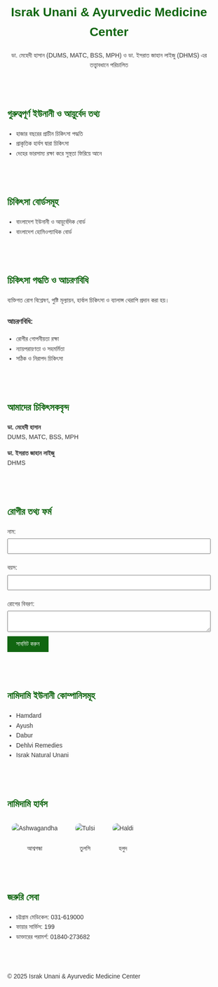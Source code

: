 <!DOCTYPE html><html lang="bn">
<head>
  <meta charset="UTF-8">
  <meta name="viewport" content="width=device-width, initial-scale=1.0">
  <title>Israk Unani & Ayurvedic Center</title>
  <style>
    body { font-family: sans-serif; line-height: 1.6; background: #fdfdfd; color: #333; margin: 0; padding: 0; }
    header, section, footer { padding: 20px; max-width: 900px; margin: auto; }
    h1, h2 { color: #116611; }
    img { max-width: 150px; border-radius: 10px; margin: 10px; }
    ul { padding-left: 20px; }
    form label { display: block; margin: 10px 0 5px; }
    form input, form textarea { width: 100%; padding: 8px; margin-bottom: 10px; }
    form button { background: #116611; color: white; padding: 10px 20px; border: none; cursor: pointer; }
    .herbs { display: flex; gap: 20px; flex-wrap: wrap; }
    .herbs div { text-align: center; }
  </style>
</head>
<body>
  <header>
    <h1>Israk Unani & Ayurvedic Medicine Center</h1>
    <p>ডা. মেহেদী হাসান (DUMS, MATC, BSS, MPH) ও ডা. ইসরাত জাহান লাইজু (DHMS) এর তত্ত্বাবধানে পরিচালিত</p>
  </header>  <section id="info">
    <h2>গুরুত্বপূর্ণ ইউনানী ও আয়ুর্বেদ তথ্য</h2>
    <ul>
      <li>হাজার বছরের প্রাচীন চিকিৎসা পদ্ধতি</li>
      <li>প্রাকৃতিক হার্বস দ্বারা চিকিৎসা</li>
      <li>দেহের ভারসাম্য রক্ষা করে সুস্থতা ফিরিয়ে আনে</li>
    </ul>
  </section>  <section id="boards">
    <h2>চিকিৎসা বোর্ডসমূহ</h2>
    <ul>
      <li>বাংলাদেশ ইউনানী ও আয়ুর্বেদিক বোর্ড</li>
      <li>বাংলাদেশ হোমিওপ্যাথিক বোর্ড</li>
    </ul>
  </section>  <section id="methods">
    <h2>চিকিৎসা পদ্ধতি ও আচরণবিধি</h2>
    <p>ব্যক্তিগত রোগ বিশ্লেষণ, পুষ্টি মূল্যায়ন, হার্বাল চিকিৎসা ও ব্যালান্স থেরাপি প্রদান করা হয়।</p>
    <h3>আচরণবিধি:</h3>
    <ul>
      <li>রোগীর গোপনীয়তা রক্ষা</li>
      <li>ন্যায়পরায়ণতা ও সহমর্মিতা</li>
      <li>সঠিক ও নিরাপদ চিকিৎসা</li>
    </ul>
  </section>  <section id="doctors">
    <h2>আমাদের চিকিৎসকবৃন্দ</h2>
    <p><strong>ডা. মেহেদী হাসান</strong><br>DUMS, MATC, BSS, MPH</p>
    <p><strong>ডা. ইসরাত জাহান লাইজু</strong><br>DHMS</p>
  </section>  <section id="patient-form">
    <h2>রোগীর তথ্য ফর্ম</h2>
    <form>
      <label>নাম:</label>
      <input type="text" name="name">
      <label>বয়স:</label>
      <input type="number" name="age">
      <label>রোগের বিবরণ:</label>
      <textarea name="disease"></textarea>
      <button type="submit">সাবমিট করুন</button>
    </form>
  </section>  <section id="companies">
    <h2>নামিদামি ইউনানী কোম্পানিসমূহ</h2>
    <ul>
      <li>Hamdard</li>
      <li>Ayush</li>
      <li>Dabur</li>
      <li>Dehlvi Remedies</li>
      <li>Israk Natural Unani</li>
    </ul>
  </section>  <section id="herbs">
    <h2>নামিদামি হার্বস</h2>
    <div class="herbs">
      <div><img src="images/aswagandha.jpg" alt="Ashwagandha"><p>আশ্বগন্ধা</p></div>
      <div><img src="images/tulsi.jpg" alt="Tulsi"><p>তুলসি</p></div>
      <div><img src="images/haldi.jpg" alt="Haldi"><p>হলুদ</p></div>
    </div>
  </section>  <section id="emergency">
    <h2>জরুরি সেবা</h2>
    <ul>
      <li>চট্টগ্রাম মেডিকেল: 031-619000</li>
      <li>ফায়ার সার্ভিস: 199</li>
      <li>ডাক্তারের পরামর্শ: 01840-273682</li>
    </ul>
  </section>  <footer>
    <p>&copy; 2025 Israk Unani & Ayurvedic Medicine Center</p>
  </footer>
</body>
</html>
